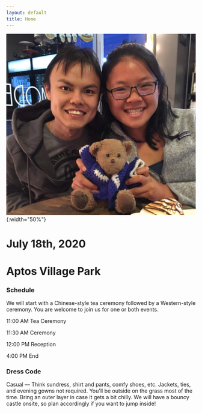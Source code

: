 ```yaml
---
layout: default
title: Home
---
```

![Jean and JJ](images/about_us.jpg){:width="50%"}
# July 18th, 2020
# Aptos Village Park

### Schedule

We will start with a Chinese-style tea ceremony followed by a Western-style ceremony.
You are welcome to join us for one or both events.

11:00 AM Tea Ceremony

11:30 AM Ceremony

12:00 PM Reception

4:00 PM End

### Dress Code
Casual — Think sundress, shirt and pants, comfy shoes, etc. Jackets, ties, and evening gowns not required.
You'll be outside on the grass most of the time.
Bring an outer layer in case it gets a bit chilly.
We will have a bouncy castle onsite, so plan accordingly if you want to jump inside!
